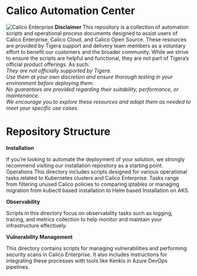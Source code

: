 # Calico Automation Center
![Calico Enterprise](https://docs.tigera.io/img/calico-enterprise-logo.webp)
**Disclaimer**
This repository is a collection of automation scripts and operational process documents designed to assist users of Calico Enterprise, Calico Cloud, and Calico Open Source.
These resources are provided by Tigera support and delivery team members as a voluntary effort to benefit our customers and the broader community.
While we strive to ensure the scripts are helpful and functional, they are not part of Tigera’s official product offerings. As such:\
_They are not officially supported by Tigera._\
_Use them at your own discretion and ensure thorough testing in your environment before deploying them.\
No guarantees are provided regarding their suitability, performance, or maintenance.\
We encourage you to explore these resources and adapt them as needed to meet your specific use cases._

# Repository Structure

**Installation**

If you’re looking to automate the deployment of your solution, we strongly recommend visiting our installation repository as a starting point.
Operations
This directory includes scripts designed for various operational tasks related to Kubernetes clusters and Calico Enterprise. Tasks range from filtering unused Calico policies to comparing iptables or managing migration from kubectl based installation to Helm based Installation on AKS.

**Observability**

Scripts in this directory focus on observability tasks such as logging, tracing, and metrics collection to help monitor and maintain your infrastructure effectively.

**Vulnerability Management**

This directory contains scripts for managing vulnerabilities and performing security scans in Calico Enterprise. It also includes instructions for integrating these processes with tools like Kenkis in Azure DevOps pipelines.
